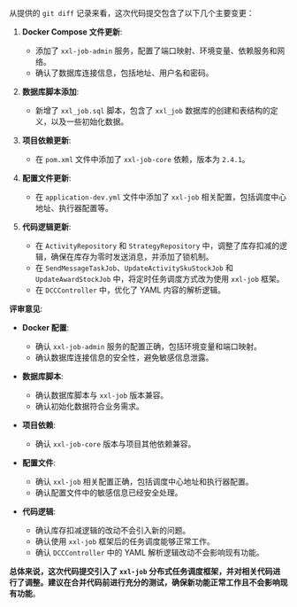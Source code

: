 从提供的 `git diff` 记录来看，这次代码提交包含了以下几个主要变更：

1. **Docker Compose 文件更新**:
    - 添加了 `xxl-job-admin` 服务，配置了端口映射、环境变量、依赖服务和网络。
    - 确认了数据库连接信息，包括地址、用户名和密码。

2. **数据库脚本添加**:
    - 新增了 `xxl_job.sql` 脚本，包含了 `xxl_job` 数据库的创建和表结构的定义，以及一些初始化数据。

3. **项目依赖更新**:
    - 在 `pom.xml` 文件中添加了 `xxl-job-core` 依赖，版本为 `2.4.1`。

4. **配置文件更新**:
    - 在 `application-dev.yml` 文件中添加了 `xxl-job` 相关配置，包括调度中心地址、执行器配置等。

5. **代码逻辑更新**:
    - 在 `ActivityRepository` 和 `StrategyRepository` 中，调整了库存扣减的逻辑，确保在库存为零时发送消息，并添加了锁机制。
    - 在 `SendMessageTaskJob`、`UpdateActivitySkuStockJob` 和 `UpdateAwardStockJob` 中，将定时任务调度方式改为使用 `xxl-job` 框架。
    - 在 `DCCController` 中，优化了 YAML 内容的解析逻辑。

**评审意见**:

- **Docker 配置**:
    - 确认 `xxl-job-admin` 服务的配置正确，包括环境变量和端口映射。
    - 确认数据库连接信息的安全性，避免敏感信息泄露。

- **数据库脚本**:
    - 确认数据库脚本与 `xxl-job` 版本兼容。
    - 确认初始化数据符合业务需求。

- **项目依赖**:
    - 确认 `xxl-job-core` 版本与项目其他依赖兼容。

- **配置文件**:
    - 确认 `xxl-job` 相关配置正确，包括调度中心地址和执行器配置。
    - 确认配置文件中的敏感信息已经安全处理。

- **代码逻辑**:
    - 确认库存扣减逻辑的改动不会引入新的问题。
    - 确认使用 `xxl-job` 框架后的任务调度能够正常工作。
    - 确认 `DCCController` 中的 YAML 解析逻辑改动不会影响现有功能。

**总体来说，这次代码提交引入了 `xxl-job` 分布式任务调度框架，并对相关代码进行了调整。建议在合并代码前进行充分的测试，确保新功能正常工作且不会影响现有功能**。
